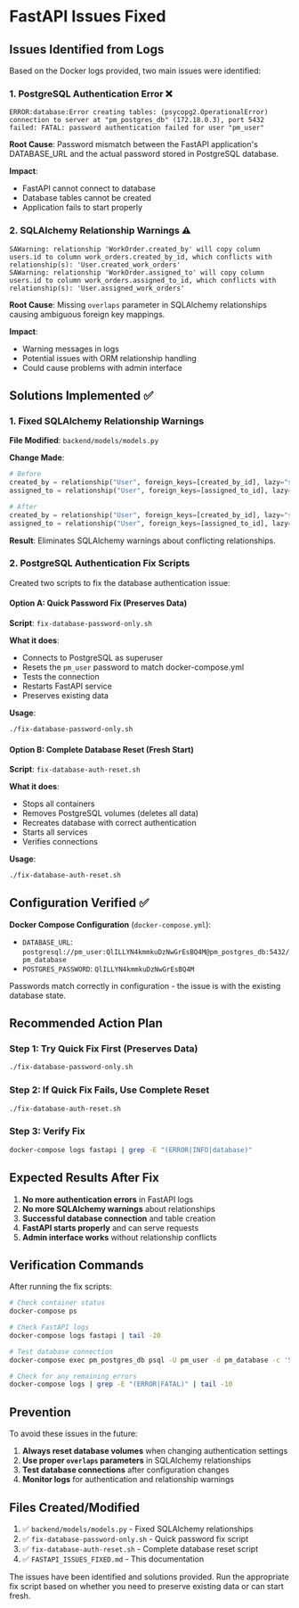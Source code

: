 # FastAPI Issues Fixed

## Issues Identified from Logs

Based on the Docker logs provided, two main issues were identified:

### 1. PostgreSQL Authentication Error ❌
```
ERROR:database:Error creating tables: (psycopg2.OperationalError) connection to server at "pm_postgres_db" (172.18.0.3), port 5432 failed: FATAL: password authentication failed for user "pm_user"
```

**Root Cause**: Password mismatch between the FastAPI application's DATABASE_URL and the actual password stored in PostgreSQL database.

**Impact**: 
- FastAPI cannot connect to database
- Database tables cannot be created
- Application fails to start properly

### 2. SQLAlchemy Relationship Warnings ⚠️
```
SAWarning: relationship 'WorkOrder.created_by' will copy column users.id to column work_orders.created_by_id, which conflicts with relationship(s): 'User.created_work_orders'
SAWarning: relationship 'WorkOrder.assigned_to' will copy column users.id to column work_orders.assigned_to_id, which conflicts with relationship(s): 'User.assigned_work_orders'
```

**Root Cause**: Missing `overlaps` parameter in SQLAlchemy relationships causing ambiguous foreign key mappings.

**Impact**:
- Warning messages in logs
- Potential issues with ORM relationship handling
- Could cause problems with admin interface

## Solutions Implemented ✅

### 1. Fixed SQLAlchemy Relationship Warnings

**File Modified**: `backend/models/models.py`

**Change Made**:
```python
# Before
created_by = relationship("User", foreign_keys=[created_by_id], lazy="selectin")
assigned_to = relationship("User", foreign_keys=[assigned_to_id], lazy="selectin")

# After  
created_by = relationship("User", foreign_keys=[created_by_id], lazy="selectin", overlaps="created_work_orders")
assigned_to = relationship("User", foreign_keys=[assigned_to_id], lazy="selectin", overlaps="assigned_work_orders")
```

**Result**: Eliminates SQLAlchemy warnings about conflicting relationships.

### 2. PostgreSQL Authentication Fix Scripts

Created two scripts to fix the database authentication issue:

#### Option A: Quick Password Fix (Preserves Data)
**Script**: `fix-database-password-only.sh`

**What it does**:
- Connects to PostgreSQL as superuser
- Resets the `pm_user` password to match docker-compose.yml
- Tests the connection
- Restarts FastAPI service
- Preserves existing data

**Usage**:
```bash
./fix-database-password-only.sh
```

#### Option B: Complete Database Reset (Fresh Start)
**Script**: `fix-database-auth-reset.sh`

**What it does**:
- Stops all containers
- Removes PostgreSQL volumes (deletes all data)
- Recreates database with correct authentication
- Starts all services
- Verifies connections

**Usage**:
```bash
./fix-database-auth-reset.sh
```

## Configuration Verified ✅

**Docker Compose Configuration** (`docker-compose.yml`):
- `DATABASE_URL`: `postgresql://pm_user:QlILLYN4kmmkuDzNwGrEsBQ4M@pm_postgres_db:5432/pm_database`
- `POSTGRES_PASSWORD`: `QlILLYN4kmmkuDzNwGrEsBQ4M`

Passwords match correctly in configuration - the issue is with the existing database state.

## Recommended Action Plan

### Step 1: Try Quick Fix First (Preserves Data)
```bash
./fix-database-password-only.sh
```

### Step 2: If Quick Fix Fails, Use Complete Reset
```bash
./fix-database-auth-reset.sh
```

### Step 3: Verify Fix
```bash
docker-compose logs fastapi | grep -E "(ERROR|INFO|database)"
```

## Expected Results After Fix

1. **No more authentication errors** in FastAPI logs
2. **No more SQLAlchemy warnings** about relationships
3. **Successful database connection** and table creation
4. **FastAPI starts properly** and can serve requests
5. **Admin interface works** without relationship conflicts

## Verification Commands

After running the fix scripts:

```bash
# Check container status
docker-compose ps

# Check FastAPI logs
docker-compose logs fastapi | tail -20

# Test database connection
docker-compose exec pm_postgres_db psql -U pm_user -d pm_database -c 'SELECT version();'

# Check for any remaining errors
docker-compose logs | grep -E "(ERROR|FATAL)" | tail -10
```

## Prevention

To avoid these issues in the future:

1. **Always reset database volumes** when changing authentication settings
2. **Use proper `overlaps` parameters** in SQLAlchemy relationships
3. **Test database connections** after configuration changes
4. **Monitor logs** for authentication and relationship warnings

## Files Created/Modified

1. ✅ `backend/models/models.py` - Fixed SQLAlchemy relationships
2. ✅ `fix-database-password-only.sh` - Quick password fix script
3. ✅ `fix-database-auth-reset.sh` - Complete database reset script
4. ✅ `FASTAPI_ISSUES_FIXED.md` - This documentation

The issues have been identified and solutions provided. Run the appropriate fix script based on whether you need to preserve existing data or can start fresh.
